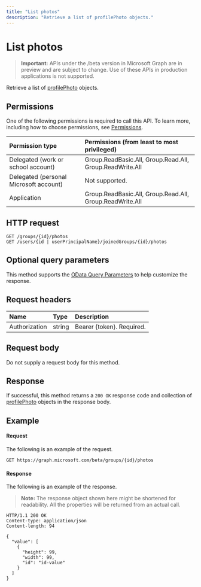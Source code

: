 ```yaml
---
title: "List photos"
description: "Retrieve a list of profilePhoto objects."
---
```


# List photos

> **Important:** APIs under the /beta version in Microsoft Graph are in preview and are subject to change. Use of these APIs in production applications is not supported.

Retrieve a list of [profilePhoto](../resources/profilephoto.md) objects.

## Permissions
One of the following permissions is required to call this API. To learn more, including how to choose permissions, see [Permissions](/graph/permissions-reference).

|Permission type      | Permissions (from least to most privileged)              |
|:--------------------|:---------------------------------------------------------|
|Delegated (work or school account) | Group.ReadBasic.All, Group.Read.All, Group.ReadWrite.All    |
|Delegated (personal Microsoft account) | Not supported.    |
|Application | Group.ReadBasic.All, Group.Read.All, Group.ReadWrite.All |

## HTTP request
<!-- { "blockType": "ignored" } -->
```http
GET /groups/{id}/photos
GET /users/{id | userPrincipalName}/joinedGroups/{id}/photos
```

## Optional query parameters
This method supports the [OData Query Parameters](/graph/query-parameters) to help customize the response.

## Request headers
| Name       | Type | Description|
|:-----------|:------|:----------|
| Authorization  | string  | Bearer {token}. Required. |

## Request body
Do not supply a request body for this method.

## Response
If successful, this method returns a `200 OK` response code and collection of [profilePhoto](../resources/profilephoto.md) objects in the response body.

## Example
#### Request
The following is an example of the request.
<!-- {
  "blockType": "request",
  "name": "get_photos"
}-->
```http
GET https://graph.microsoft.com/beta/groups/{id}/photos
```

#### Response
The following is an example of the response.
>**Note:** The response object shown here might be shortened for readability. All the properties will be returned from an actual call.
<!-- {
  "blockType": "response",
  "truncated": true,
  "@odata.type": "microsoft.graph.profilePhoto",
  "isCollection": true
} -->
```http
HTTP/1.1 200 OK
Content-type: application/json
Content-length: 94

{
  "value": [
    {
      "height": 99,
      "width": 99,
      "id": "id-value"
    }
  ]
}
```

<!-- uuid: 8fcb5dbc-d5aa-4681-8e31-b001d5168d79
2015-10-25 14:57:30 UTC -->
<!-- {
  "type": "#page.annotation",
  "description": "List photos",
  "keywords": "",
  "section": "documentation",
  "tocPath": ""
}-->
